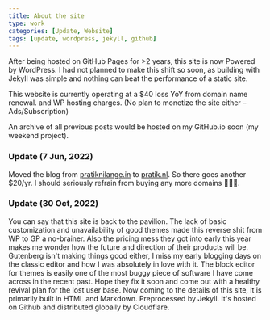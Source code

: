 ```yaml
---
title: About the site
type: work
categories: [Update, Website]
tags: [update, wordpress, jekyll, github]
---
```


After being hosted on GitHub Pages for >2 years, this site is now Powered by WordPress. I had not planned to make this shift so soon, as building with Jekyll was simple and nothing can beat the performance of a static site.

This website is currently operating at a $40 loss YoY from domain name renewal. and WP hosting charges. (No plan to monetize the site either – Ads/Subscription)

An archive of all previous posts would be hosted on my GitHub.io soon (my weekend project).

### Update (7 Jun, 2022)
Moved the blog from <a href="https://pratiknilange.in">pratiknilange.in</a> to <a href="https://pratik.nl">pratik.nl</a>. So there goes another $20/yr. I should seriously refrain from buying any more domains 🤦🏼‍♂️.

### Update (30 Oct, 2022)
You can say that this site is back to the pavilion. The lack of basic customization and unavailability of good themes made this reverse shit from WP to GP a no-brainer. Also the pricing mess they got into early this year makes me wonder how the future and direction of their products will be. Gutenberg isn't making things good either, I miss my early blogging days on the classic editor and how I was absolutely in love with it. The block editor for themes is easily one of the most buggy piece of software I have come across in the recent past. Hope they fix it soon and come out with a healthy revival plan for the lost user base. Now coming to the details of this site, it is primarily built in HTML and Markdown. Preprocessed by Jekyll. It's hosted on Github and distributed globally by Cloudflare.